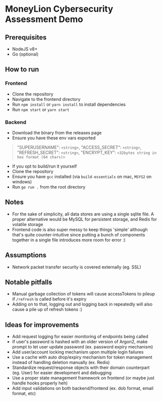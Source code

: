 # MoneyLion Cybersecurity Assessment Demo

## Prerequisites

- NodeJS v8+
- Go (optional)

## How to run
  
### Frontend

- Clone the repository
- Navigate to the frontend directory
- Run `npm install` or `yarn install` to install dependencies
- Run `npm start` or `yarn start`

### Backend

- Download the binary from the releases page
- Ensure you have these env vars exported
> "SUPERUSERNAME": `<string>`,
> "ACCESS_SECRET": `<string>`,
> "REFRESH_SECRET": `<string>`,
> "ENCRYPT_KEY": `<32bytes string in hex format (64 chars)>`
- If you opt to build/run it yourself
- Clone the repository
- Ensure you have `gcc` installed (via `build-essentials` on mac, `MSYS2` on windows)
- Run `go run .` from the root directory

## Notes

- For the sake of simplicity, all data stores are using a single sqlite file. A proper alternative would be MySQL for persistent storage, and Redis for volatile storage
- Frontend code is also super messy to keep things 'simple' although that's quite counter-intuitive since putting a bunch of components together in a single file introduces more room for error :)

## Assumptions

- Network packet transfer security is covered externally (eg. SSL)

## Notable pitfalls
  
- Manual garbage collection of tokens will cause accessTokens to pileup if `/refresh` is called before it's expiry
- Adding on to that, logging out and logging back in repeatedly will also cause a pile up of refresh tokens :)

## Ideas for improvements

- Add request logging for easier monitoring of endpoints being called
- If user's password is hashed with an older version of Argon2, make prompt to let user update password (ex. password expiry mechanism)
- Add user/account locking mechanism upon multiple login failures
- Use a cache with auto drop/expiry mechanism for token management instead of handling deletion manually (ex. Redis)
- Standardize request/response objects with their domain counterpart (eg. User) for easier development and debugging
- Use a proper state management framework on frontend (or maybe just handle hooks properly heh)
- Add input validations on both backend/frontend (ex. dob format, email format, etc)
